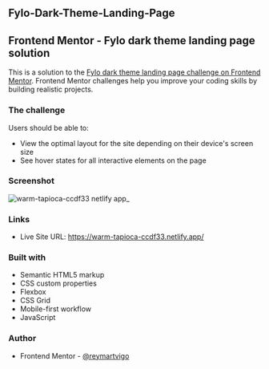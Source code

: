 ## Fylo-Dark-Theme-Landing-Page

## Frontend Mentor - Fylo dark theme landing page solution

This is a solution to the [Fylo dark theme landing page challenge on Frontend Mentor](https://www.frontendmentor.io/challenges/fylo-dark-theme-landing-page-5ca5f2d21e82137ec91a50fd). Frontend Mentor challenges help you improve your coding skills by building realistic projects. 

### The challenge

Users should be able to:

- View the optimal layout for the site depending on their device's screen size
- See hover states for all interactive elements on the page

### Screenshot

![warm-tapioca-ccdf33 netlify app_](https://user-images.githubusercontent.com/111113305/193178626-7ee5f7e8-f3ef-42da-b282-53b80cde367b.png)

### Links

- Live Site URL: https://warm-tapioca-ccdf33.netlify.app/


### Built with

- Semantic HTML5 markup
- CSS custom properties
- Flexbox
- CSS Grid
- Mobile-first workflow
- JavaScript


### Author

- Frontend Mentor - [@reymartvigo](https://www.frontendmentor.io/profile/reymartvigo)


